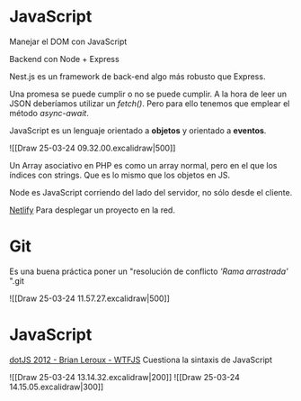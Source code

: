 # JavaScript
Manejar el DOM con JavaScript

Backend con Node + Express

Nest.js es un framework de back-end algo más robusto que Express.

Una promesa se puede cumplir o no se puede cumplir. A la hora de leer un JSON deberíamos utilizar un *fetch()*. Pero para ello tenemos que emplear el método *async-await*.

JavaScript es un lenguaje orientado a **objetos** y orientado a **eventos**.

![[Draw 25-03-24 09.32.00.excalidraw|500]]

Un Array asociativo en PHP es como un array normal, pero en el que los índices con strings. Que es lo mismo que los objetos en JS.

Node es JavaScript corriendo del lado del servidor, no sólo desde el cliente.

[Netlify](https://www.netlify.com/) Para desplegar un proyecto en la red.

# Git

Es una buena práctica poner un "resolución de conflicto *'Rama arrastrada'* ".git

![[Draw 25-03-24 11.57.27.excalidraw|500]]

# JavaScript

[dotJS 2012 - Brian Leroux - WTFJS](https://www.youtube.com/watch?v=et8xNAc2ic8) Cuestiona la sintaxis de JavaScript

![[Draw 25-03-24 13.14.32.excalidraw|200]]
![[Draw 25-03-24 14.15.05.excalidraw|300]]